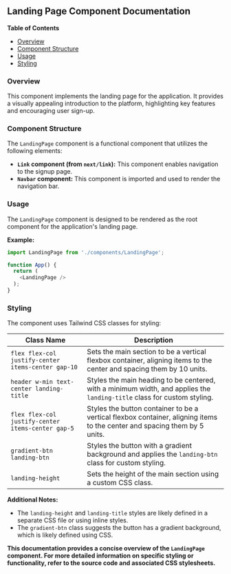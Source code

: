 ## Landing Page Component Documentation 

**Table of Contents**

* [Overview](#overview)
* [Component Structure](#component-structure)
* [Usage](#usage)
* [Styling](#styling)

### Overview 

This component implements the landing page for the application. It provides a visually appealing introduction to the platform, highlighting key features and encouraging user sign-up.

### Component Structure

The `LandingPage` component is a functional component that utilizes the following elements:

* **`Link` component (from `next/link`):** This component enables navigation to the signup page.
* **`Navbar` component:** This component is imported and used to render the navigation bar.

### Usage

The `LandingPage` component is designed to be rendered as the root component for the application's landing page. 

**Example:**

```javascript
import LandingPage from './components/LandingPage';

function App() {
  return (
    <LandingPage />
  );
}
```

### Styling

The component uses Tailwind CSS classes for styling:

| Class Name | Description |
|---|---|
| `flex flex-col justify-center items-center gap-10` |  Sets the main section to be a vertical flexbox container, aligning items to the center and spacing them by 10 units. |
| `header w-min text-center landing-title` |  Styles the main heading to be centered, with a minimum width, and applies the `landing-title` class for custom styling. |
| `flex flex-col justify-center items-center gap-5` |  Styles the button container to be a vertical flexbox container, aligning items to the center and spacing them by 5 units. |
| `gradient-btn landing-btn` |  Styles the button with a gradient background and applies the `landing-btn` class for custom styling. |
| `landing-height` |  Sets the height of the main section using a custom CSS class. |

**Additional Notes:**

* The `landing-height` and `landing-title` styles are likely defined in a separate CSS file or using inline styles. 
* The `gradient-btn` class suggests the button has a gradient background, which is likely defined using CSS. 

**This documentation provides a concise overview of the `LandingPage` component. For more detailed information on specific styling or functionality, refer to the source code and associated CSS stylesheets.** 
